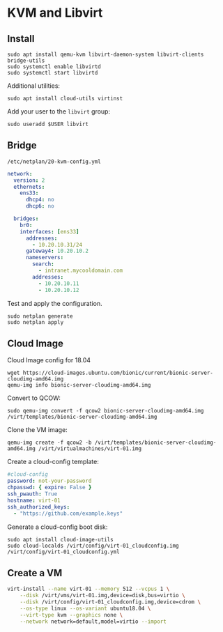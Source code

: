 # KVM and Libvirt


## Install 

    sudo apt install qemu-kvm libvirt-daemon-system libvirt-clients bridge-utils
    sudo systemctl enable libvirtd
    sudo systemctl start libvirtd

Additional utilities: 

    sudo apt install cloud-utils virtinst

Add your user to the `libvirt` group: 

    sudo useradd $USER libvirt

## Bridge

`/etc/netplan/20-kvm-config.yml`

```yaml
network:
  version: 2
  ethernets:
    ens33:
      dhcp4: no
      dhcp6: no

  bridges:
    br0:
    interfaces: [ens33]
      addresses:
        - 10.20.10.31/24
      gateway4: 10.20.10.2
      nameservers:
        search:
          - intranet.mycooldomain.com
        addresses:
          - 10.20.10.11
          - 10.20.10.12
```

Test and apply the configuration. 

    sudo netplan generate
    sudo netplan apply

## Cloud Image

Cloud Image config for 18.04

    wget https://cloud-images.ubuntu.com/bionic/current/bionic-server-cloudimg-amd64.img
    qemu-img info bionic-server-cloudimg-amd64.img 

Convert to QCOW: 

    sudo qemu-img convert -f qcow2 bionic-server-cloudimg-amd64.img /virt/templates/bionic-server-cloudimg-amd64.img

Clone the VM image: 

    qemu-img create -f qcow2 -b /virt/templates/bionic-server-cloudimg-amd64.img /virt/virtualmachines/virt-01.img


Create a cloud-config template: 

```yml
#cloud-config
password: not-your-password
chpasswd: { expire: False }
ssh_pwauth: True
hostname: virt-01
ssh_authorized_keys: 
  - "https://github.com/example.keys"
```

Generate a cloud-config boot disk: 


    sudo apt install cloud-image-utils
    sudo cloud-localds /virt/config/virt-01_cloudconfig.img /virt/config/virt-01_cloudconfig.yml

## Create a VM

```bash
virt-install --name virt-01 --memory 512 --vcpus 1 \
    --disk /virt/vms/virt-01.img,device=disk,bus=virtio \
    --disk /virt/config/virt-01_cloudconfig.img,device=cdrom \
    --os-type linux --os-variant ubuntu18.04 \
    --virt-type kvm --graphics none \
    --network network=default,model=virtio --import
```
